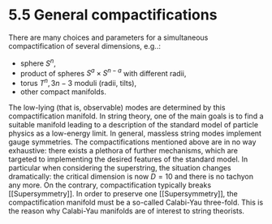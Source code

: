 # 5.5 General compactifications
There are many choices and parameters for a simultaneous compactification of several dimensions, e.g..:
- sphere $S^{n}$,
- product of spheres $S^{a} \times S^{n-a}$ with different radii,
- torus $T^{n}, 3 n-3$ moduli (radii, tilts),
- other compact manifolds.

The low-lying (that is, observable) modes are determined by this compactification manifold. In string theory, one of the main goals is to find a suitable manifold leading to a description of the standard model of particle physics as a low-energy limit. In general, massless string modes implement gauge symmetries.
The compactifications mentioned above are in no way exhaustive: there exists a plethora of further mechanisms, which are targeted to implementing the desired features of the standard model. In particular when considering the superstring, the situation changes dramatically: the critical dimension is now $D=10$ and there is no tachyon any more. On the contrary, compactification typically breaks [[Supersymmetry]]. In order to preserve one [[Supersymmetry]], the compactification manifold must be a so-called Calabi-Yau three-fold. This is the reason why Calabi-Yau manifolds are of interest to string theorists.